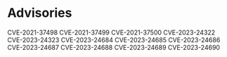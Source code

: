# Advisories
CVE-2021-37498
CVE-2021-37499
CVE-2021-37500
CVE-2023-24322
CVE-2023-24323
CVE-2023-24684
CVE-2023-24685
CVE-2023-24686
CVE-2023-24687
CVE-2023-24688
CVE-2023-24689
CVE-2023-24690
